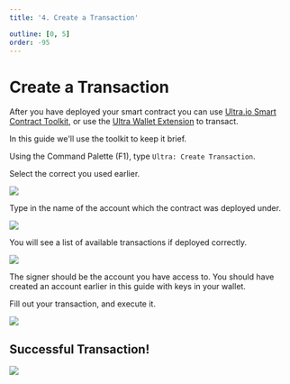 ```yaml
---
title: '4. Create a Transaction'

outline: [0, 5]
order: -95
---
```


# Create a Transaction

After you have deployed your smart contract you can use [Ultra.io Smart Contract Toolkit](https://marketplace.visualstudio.com/items?itemName=ultraio.ultra-cpp), or use the [Ultra Wallet Extension](../../products/ultra-wallet/index.md) to transact.

In this guide we'll use the toolkit to keep it brief.

Using the Command Palette (F1), type `Ultra: Create Transaction`.

Select the correct you used earlier.

![](./images/select-network.png)

Type in the name of the account which the contract was deployed under.

![](./images/type-contract-name.png)

You will see a list of available transactions if deployed correctly.

![](./images/select-available-action.png)

The signer should be the account you have access to. You should have created an account earlier in this guide with keys in your wallet.

Fill out your transaction, and execute it.

![](./images/fillout-form.png)

## Successful Transaction!

![](./images/successful-transaction.png)
